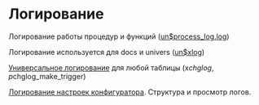 # Логирование

  
Логирование работы процедур и функций \([un$process\_log.log](https://bsoft.gitbook.io/wiki/razrabotka/obekty-oracle/logirovanie/logirovanie-raboty-procedur-i-funkcii)\)

Логирование используется для docs и univers \([un$xlog](https://bsoft.gitbook.io/wiki/razrabotka/obekty-oracle/logirovanie/logirovanie-ispolzuetsya-dlya-docs-i-univers-unusdxlog)\)

[Универсальное логирование](https://bsoft.gitbook.io/wiki/razrabotka/obekty-oracle/logirovanie/universalnoe-logirovanie) для любой таблицы \(x$chglog,p$chglog\_make\_trigger\)

[Логирование настроек конфигуратора](http://wiki.bsoft.biz/xwiki/bin/view/%D0%A0%D0%B0%D0%B7%D1%80%D0%B0%D0%B1%D0%BE%D1%82%D0%BA%D0%B0/%D0%9B%D0%BE%D0%B3%D0%B8%D1%80%D0%BE%D0%B2%D0%B0%D0%BD%D0%B8%D0%B5+%D0%BD%D0%B0%D1%81%D1%82%D1%80%D0%BE%D0%B5%D0%BA+%D0%BA%D0%BE%D0%BD%D1%84%D0%B8%D0%B3%D1%83%D1%80%D0%B0%D1%82%D0%BE%D1%80%D0%B0). Структура и просмотр логов.

